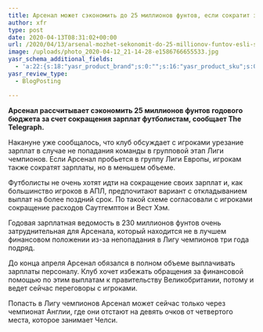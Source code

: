 ```yaml
---
title: Арсенал может сэкономить до 25 миллионов фунтов, если сократит зарплаты футболистам
author: xfr
type: post
date: 2020-04-13T08:31:02+00:00
url: /2020/04/13/arsenal-mozhet-sekonomit-do-25-millionov-funtov-esli-sokratit-zarplaty-futbolistam/
image: /uploads/photo_2020-04-12_21-14-28-e1586766655533.jpg
yasr_schema_additional_fields:
  - 'a:22:{s:18:"yasr_product_brand";s:0:"";s:16:"yasr_product_sku";s:0:"";s:37:"yasr_product_global_identifier_select";s:5:"gtin8";s:36:"yasr_product_global_identifier_value";s:0:"";s:18:"yasr_product_price";s:0:"";s:27:"yasr_product_price_currency";s:0:"";s:30:"yasr_product_price_valid_until";s:0:"";s:31:"yasr_product_price_availability";s:12:"Discontinued";s:22:"yasr_product_price_url";s:0:"";s:26:"yasr_localbusiness_address";s:0:"";s:29:"yasr_localbusiness_pricerange";s:0:"";s:28:"yasr_localbusiness_telephone";s:0:"";s:20:"yasr_recipe_cooktime";s:0:"";s:23:"yasr_recipe_description";s:0:"";s:20:"yasr_recipe_keywords";s:0:"";s:21:"yasr_recipe_nutrition";s:0:"";s:20:"yasr_recipe_preptime";s:0:"";s:26:"yasr_recipe_recipecategory";s:0:"";s:25:"yasr_recipe_recipecuisine";s:0:"";s:28:"yasr_recipe_recipeingredient";s:0:"";s:30:"yasr_recipe_recipeinstructions";s:0:"";s:17:"yasr_recipe_video";s:0:"";}'
yasr_review_type:
  - BlogPosting

---
```

**Арсенал рассчитывает сэкономить 25 миллионов фунтов годового бюджета за счет сокращения зарплат футболистам, сообщает The Telegraph.**

Накануне уже сообщалось, что клуб обсуждает с игроками урезание зарплат в случае не попадания команды в групповой этап Лиги чемпионов. Если Арсенал пробьется в группу Лиги Европы, игрокам также сократят зарплаты, но в меньшем объеме.

Футболисты не очень хотят идти на сокращение своих зарплат и, как большинство игроков в АПЛ, предпочитают вариант с откладыванием выплат на более поздний срок. По такой схеме согласовали с игроками сокращение расходов Саутгемптон и Вест Хэм.

Годовая зарплатная ведомость в 230 миллионов фунтов очень затруднительная для Арсенала, который находится не в лучшем финансовом положении из-за непопадания в Лигу чемпионов три года подряд.

До конца апреля Арсенал обязался в полном объеме выплачивать зарплаты персоналу. Клуб хочет избежать обращения за финансовой помощью по этим выплатам к правительству Великобритании, потому и ведет сейчас переговоры с игроками.

Попасть в Лигу чемпионов Арсенал может сейчас только через чемпионат Англии, где они отстают на девять очков от четвертого места, которое занимает Челси.